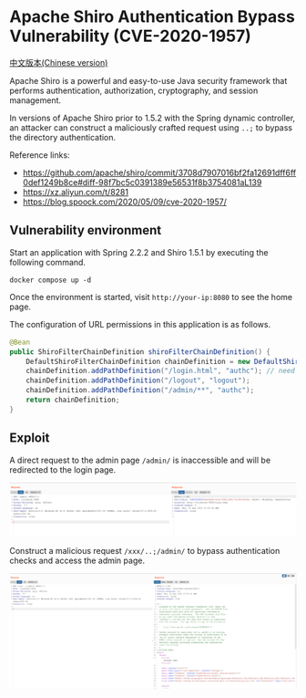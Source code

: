 # Apache Shiro Authentication Bypass Vulnerability (CVE-2020-1957)

[中文版本(Chinese version)](README.zh-cn.md)

Apache Shiro is a powerful and easy-to-use Java security framework that performs authentication, authorization, cryptography, and session management.

In versions of Apache Shiro prior to 1.5.2 with the Spring dynamic controller, an attacker can construct a maliciously crafted request using `..;` to bypass the directory authentication.

Reference links:

- <https://github.com/apache/shiro/commit/3708d7907016bf2fa12691dff6ff0def1249b8ce#diff-98f7bc5c0391389e56531f8b3754081aL139>
- <https://xz.aliyun.com/t/8281>
- <https://blog.spoock.com/2020/05/09/cve-2020-1957/>

## Vulnerability environment

Start an application with Spring 2.2.2 and Shiro 1.5.1 by executing the following command.

```
docker compose up -d
```

Once the environment is started, visit ``http://your-ip:8080`` to see the home page.

The configuration of URL permissions in this application is as follows.

``` java
@Bean
public ShiroFilterChainDefinition shiroFilterChainDefinition() {
    DefaultShiroFilterChainDefinition chainDefinition = new DefaultShiroFilterChainDefinition();
    chainDefinition.addPathDefinition("/login.html", "authc"); // need to accept POSTs from the login form
    chainDefinition.addPathDefinition("/logout", "logout");
    chainDefinition.addPathDefinition("/admin/**", "authc");
    return chainDefinition;
}
```

## Exploit

A direct request to the admin page `/admin/` is inaccessible and will be redirected to the login page.

![](1.png)

Construct a malicious request `/xxx/..;/admin/` to bypass authentication checks and access the admin page.

![](2.png)
